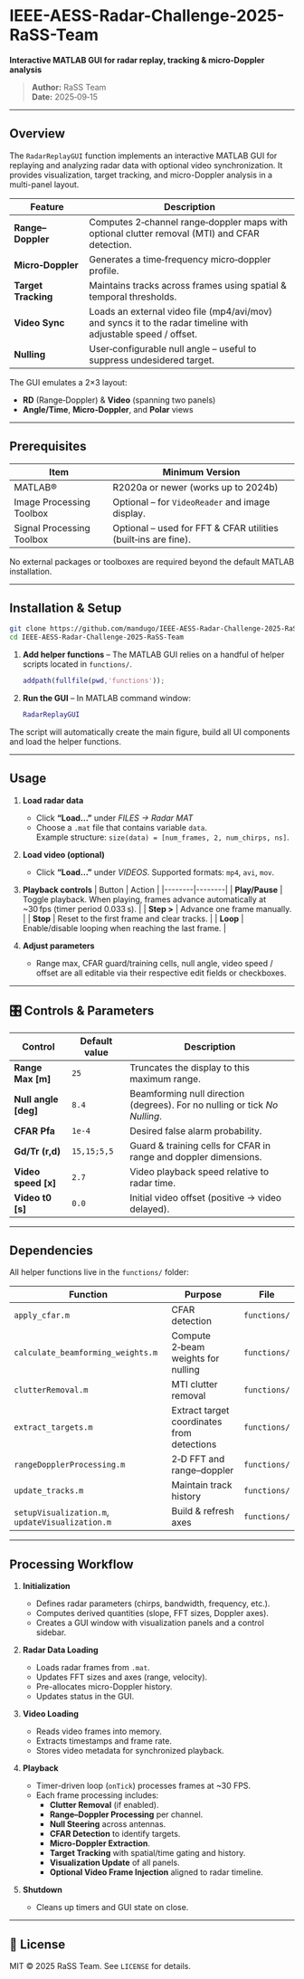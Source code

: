 # IEEE-AESS-Radar-Challenge-2025-RaSS-Team
**Interactive MATLAB GUI for radar replay, tracking & micro‑Doppler analysis**

> **Author:** RaSS Team  
> **Date:** 2025‑09‑15

---

## Overview
The `RadarReplayGUI` function implements an interactive MATLAB GUI for replaying and analyzing radar data with optional video synchronization. It provides visualization, target tracking, and micro-Doppler analysis in a multi-panel layout.


| Feature | Description |
|---------|-------------|
| **Range–Doppler** | Computes 2‑channel range‑doppler maps with optional clutter removal (MTI) and CFAR detection. |
| **Micro‑Doppler** | Generates a time‑frequency micro‑doppler profile. |
| **Target Tracking** | Maintains tracks across frames using spatial & temporal thresholds. |
| **Video Sync** | Loads an external video file (mp4/avi/mov) and syncs it to the radar timeline with adjustable speed / offset. |
| **Nulling** | User‑configurable null angle – useful to suppress undesidered target. |

The GUI emulates a 2×3 layout:  
- **RD** (Range‑Doppler) & **Video** (spanning two panels)  
- **Angle/Time**, **Micro‑Doppler**, and **Polar** views

---

## Prerequisites
| Item | Minimum Version |
|------|----------------|
| MATLAB® | R2020a or newer (works up to 2024b) |
| Image Processing Toolbox | Optional – for `VideoReader` and image display. |
| Signal Processing Toolbox | Optional – used for FFT & CFAR utilities (built‑ins are fine). |

No external packages or toolboxes are required beyond the default MATLAB installation.

---

## Installation & Setup

```bash
git clone https://github.com/mandugo/IEEE-AESS-Radar-Challenge-2025-RaSS-Team/
cd IEEE-AESS-Radar-Challenge-2025-RaSS-Team
```

1. **Add helper functions** – The MATLAB GUI relies on a handful of helper scripts located in `functions/`.  
   ```matlab
   addpath(fullfile(pwd,'functions'));
   ```
2. **Run the GUI** – In MATLAB command window:

   ```matlab
   RadarReplayGUI
   ```

The script will automatically create the main figure, build all UI components and load the helper functions.

---

## Usage

1. **Load radar data**  
   - Click **“Load…”** under *FILES → Radar MAT*  
   - Choose a `.mat` file that contains variable `data`.  
     Example structure: `size(data) = [num_frames, 2, num_chirps, ns]`.

2. **Load video (optional)**  
   - Click **“Load…”** under *VIDEOS*. Supported formats: `mp4`, `avi`, `mov`.  

3. **Playback controls** 
   | Button | Action |
   |--------|--------|
   | **Play/Pause** | Toggle playback. When playing, frames advance automatically at ~30 fps (timer period 0.033 s). |
   | **Step >** | Advance one frame manually. |
   | **Stop** | Reset to the first frame and clear tracks. |
   | **Loop** | Enable/disable looping when reaching the last frame. |

4. **Adjust parameters**  
   - Range max, CFAR guard/training cells, null angle, video speed / offset are all editable via their respective edit fields or checkboxes.

---

## 🎛 Controls & Parameters

| Control | Default value | Description |
|---------|---------------|-------------|
| **Range Max [m]** | `25` | Truncates the display to this maximum range. |
| **Null angle [deg]** | `8.4` | Beamforming null direction (degrees). For no nulling or tick *No Nulling*. |
| **CFAR Pfa** | `1e‑4` | Desired false alarm probability. |
| **Gd/Tr (r,d)** | `15,15;5,5` | Guard & training cells for CFAR in range and doppler dimensions. |
| **Video speed [x]** | `2.7` | Video playback speed relative to radar time. |
| **Video t0 [s]** | `0.0` | Initial video offset (positive → video delayed). |

---

## Dependencies

All helper functions live in the `functions/` folder:

| Function | Purpose | File |
|----------|---------|------|
| `apply_cfar.m` | CFAR detection | `functions/` |
| `calculate_beamforming_weights.m` | Compute 2‑beam weights for nulling | `functions/` |
| `clutterRemoval.m` | MTI clutter removal | `functions/` |
| `extract_targets.m` | Extract target coordinates from detections | `functions/` |
| `rangeDopplerProcessing.m` | 2‑D FFT and range–doppler | `functions/` |
| `update_tracks.m` | Maintain track history | `functions/` |
| `setupVisualization.m`, `updateVisualization.m` | Build & refresh axes | `functions/` |

---

## Processing Workflow
1. **Initialization**
   - Defines radar parameters (chirps, bandwidth, frequency, etc.).
   - Computes derived quantities (slope, FFT sizes, Doppler axes).
   - Creates a GUI window with visualization panels and a control sidebar.

2. **Radar Data Loading**
   - Loads radar frames from `.mat`.
   - Updates FFT sizes and axes (range, velocity).
   - Pre-allocates micro-Doppler history.
   - Updates status in the GUI.

3. **Video Loading**
   - Reads video frames into memory.
   - Extracts timestamps and frame rate.
   - Stores video metadata for synchronized playback.

4. **Playback**
   - Timer-driven loop (`onTick`) processes frames at ~30 FPS.
   - Each frame processing includes:
     - **Clutter Removal** (if enabled).
     - **Range–Doppler Processing** per channel.
     - **Null Steering** across antennas.
     - **CFAR Detection** to identify targets.
     - **Micro-Doppler Extraction**.
     - **Target Tracking** with spatial/time gating and history.
     - **Visualization Update** of all panels.
     - **Optional Video Frame Injection** aligned to radar timeline.

5. **Shutdown**
   - Cleans up timers and GUI state on close.

---

## 📄 License

MIT © 2025 RaSS Team. See `LICENSE` for details.
